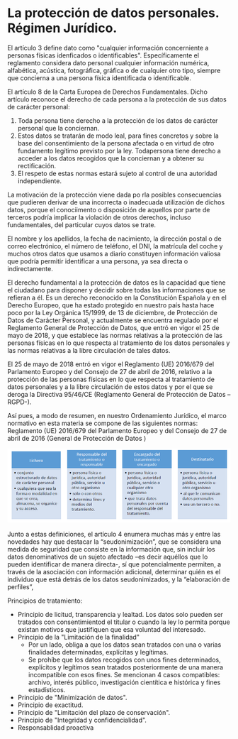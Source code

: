 # La protección de datos personales. Régimen Jurídico. 

El artículo 3 define dato como "cualquier información concerniente a personas físicas idenficados o identificables". Específicamente el reglamento considera dato personal cualquier información numérica, alfabética, acústica, fotográfica, gráfica o de cualquier otro tipo, siempre que concierna a una persona física identificada o identificable. 

El artículo 8 de la Carta Europea de Derechos Fundamentales. Dicho artículo reconoce el derecho de cada persona a la protección de sus datos de carácter personal:
1. Toda persona tiene derecho a la protección de los datos de carácter personal que la conciernan.
2. Estos datos se tratarán de modo leal, para fines concretos y sobre la base del  consentimiento  de  la  persona  afectada  o  en  virtud de otro fundamento legítimo previsto por la ley. Todapersona tiene derecho a acceder a los datos recogidos que la conciernan y a obtener su rectificación.
3. El respeto de estas normas estará sujeto al control de una autoridad independiente.


La motivación de la protección viene dada po rla posibles consecuencias que pudieren derivar de una incorrecta o inadecuada utilización de dichos datos, porque el conociimento o disposición de aquellos por parte de terceros podría implicar la violación de otros derechos, incluso fundamentales, del particular cuyos datos se trate. 

 
 
 
El nombre y los apellidos, la fecha de nacimiento, la dirección postal o de correo electrónico, el número de teléfono, el DNI, la matrícula del coche y muchos otros datos que usamos a diario constituyen información valiosa que podría permitir identificar a una persona, ya sea directa o indirectamente.

El derecho fundamental a la protección de datos es la capacidad que tiene el ciudadano para disponer y decidir sobre todas las informaciones que se refieran a él. Es un derecho reconocido en la Constitución Española y en el Derecho Europeo, que ha estado protegido en nuestro país hasta hace poco por la Ley Orgánica 15/1999, de 13 de diciembre, de Protección de Datos de Carácter Personal, y actualmente se encuentra regulado por el Reglamento General de Protección de Datos, que entró en vigor el 25 de mayo de 2018, y que establece las normas relativas a la protección de las personas físicas en lo que respecta al tratamiento de los datos personales y las normas relativas a la libre circulación de tales datos.

El 25 de mayo de 2018 entró en vigor el Reglamento (UE) 2016/679 del Parlamento Europeo y del Consejo de 27 de abril de 2016, relativo a la protección de las personas físicas en lo que respecta al tratamiento de datos personales y a la libre circulación de estos datos y por el que se deroga la Directiva 95/46/CE (Reglamento General de Protección de Datos –RGPD-).

Así pues, a modo de resumen, en nuestro Ordenamiento Jurídico, el marco normativo en esta materia se compone de las siguientes normas:
Reglamento (UE) 2016/679 del Parlamento Europeo y del Consejo de 27 de abril de 2016 (General de Protección de Datos )

![](proteccion_img/Captura1.PNG "")

Junto a estas definiciones, el artículo 4 enumera muchas más y entre las novedades hay que destacar la “seudonimización”, que se considera una medida de seguridad que consiste en la información que, sin incluir los datos denominativos de un sujeto afectado –es decir aquéllos que lo pueden identificar de manera directa-, sí que potencialmente permiten, a través de la asociación con información adicional, determinar quién es el individuo que está detrás de los datos seudonimizados, y la “elaboración de perfiles”,


Principios de tratamiento: 

- Principio de licitud, transparencia y lealtad. Los datos solo pueden ser tratados con consentimientod el titular o cuando la ley lo permita porque existan motivos que justifiquen que esa voluntad del interesado. 
- Principio de la "Limitación de la finalidad"
    - Por un lado, obliga a que los datos sean tratados con una o varias finalidades determinadas, explícitas y legítimas. 
    - Se prohíbe que los datos recogidos con unos fines determinados, explícitos y legítimos sean tratados posteriormente de una manera incompatible con esos fines. Se mencionan 4 casos compatibles: archivo, interés público, investigación cientítica e histórica y fines estadísticos. 
- Principio de "Minimización de datos". 
- Principio de exactitud. 
- Principio de "Limitación del plazo de conservación". 
- Principio de "Integridad y confidencialidad". 
- Responsablidad proactiva